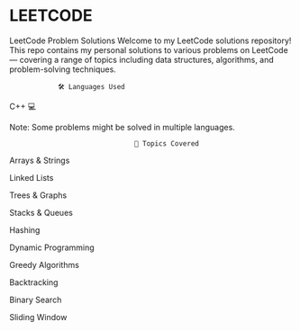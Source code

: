 # LEETCODE
LeetCode Problem Solutions
Welcome to my LeetCode solutions repository! This repo contains my personal solutions to various problems on LeetCode — covering a range of topics including data structures, algorithms, and problem-solving techniques.

                🛠️ Languages Used
C++ 💻

Note: Some problems might be solved in multiple languages.

                                   🧮 Topics Covered
Arrays & Strings

Linked Lists

Trees & Graphs

Stacks & Queues

Hashing

Dynamic Programming

Greedy Algorithms

Backtracking

Binary Search

Sliding Window


